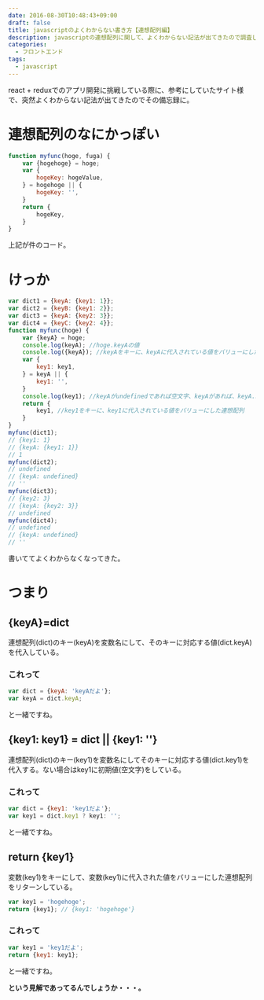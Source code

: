 ```yaml
---
date: 2016-08-30T10:48:43+09:00
draft: false
title: javascriptのよくわからない書き方【連想配列編】
description: javascriptの連想配列に関して、よくわからない記法が出てきたので調査しました。
categories:
  - フロントエンド
tags:
  - javascript
---
```



react + reduxでのアプリ開発に挑戦している際に、参考にしていたサイト様で、突然よくわからない記法が出てきたのでその備忘録に。

# 連想配列のなにかっぽい

```js
function myfunc(hoge, fuga) {
    var {hogehoge} = hoge;
    var {
        hogeKey: hogeValue,
    } = hogehoge || {
        hogeKey: '',
    }
    return {
        hogeKey,
    }
}
```

上記が件のコード。

# けっか
```js
var dict1 = {keyA: {key1: 1}};
var dict2 = {keyB: {key1: 2}};
var dict3 = {keyA: {key2: 3}};
var dict4 = {keyC: {key2: 4}};
function myfunc(hoge) {
    var {keyA} = hoge;
    console.log(keyA); //hoge.keyAの値
    console.log({keyA}); //keyAをキーに、keyAに代入されている値をバリューにした連想配列
    var {
        key1: key1,
    } = keyA || {
        key1: '',
    }
    console.log(key1); //keyAがundefinedであれば空文字、keyAがあれば、keyA.key1の値をkey1に代入する。keyA.key1がなければkey1=undefinedになる。
    return {
        key1, //key1をキーに、key1に代入されている値をバリューにした連想配列
    }
}
myfunc(dict1);
// {key1: 1}
// {keyA: {key1: 1}}
// 1
myfunc(dict2);
// undefined
// {keyA: undefined}
// ''
myfunc(dict3);
// {key2: 3}
// {keyA: {key2: 3}}
// undefined
myfunc(dict4);
// undefined
// {keyA: undefined}
// ''
```
書いててよくわからなくなってきた。

# つまり
## {keyA}=dict
連想配列(dict)のキー(keyA)を変数名にして、そのキーに対応する値(dict.keyA)を代入している。
### これって
```js
var dict = {keyA: 'keyAだよ'};
var keyA = dict.keyA;
```
と一緒ですね。

## {key1: key1} = dict || {key1: ''}
連想配列(dict)のキー(key1)を変数名にしてそのキーに対応する値(dict.key1)を代入する。ない場合はkey1に初期値(空文字)をしている。

### これって
```js
var dict = {key1: 'key1だよ'};
var key1 = dict.key1 ? key1: '';
```
と一緒ですね。

## return {key1}
変数(key1)をキーにして、変数(key1)に代入された値をバリューにした連想配列をリターンしている。

```js
var key1 = 'hogehoge';
return {key1}; // {key1: 'hogehoge'}
```

### これって
```js
var key1 = 'key1だよ';
return {key1: key1};
```
と一緒ですね。



**という見解であってるんでしょうか・・・。**
